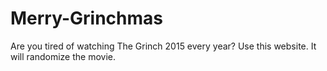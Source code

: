 # Merry-Grinchmas

Are you tired of watching The Grinch 2015 every year? Use this website. It will randomize the movie. 